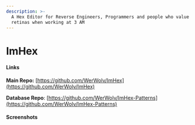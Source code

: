 ```yaml
---
description: >-
  A Hex Editor for Reverse Engineers, Programmers and people who value their
  retinas when working at 3 AM
---
```


# ImHex

#### Links

**Main Repo:** [https://github.com/WerWolv/ImHex](https://github.com/WerWolv/ImHex)

**Database Repo**: [https://github.com/WerWolv/ImHex-Patterns](https://github.com/WerWolv/ImHex-Patterns)

#### Screenshots

<figure><img src="https://user-images.githubusercontent.com/10835354/139717326-8044769d-527b-4d88-8adf-2d4ecafdca1f.png" alt=""><figcaption></figcaption></figure>

<figure><img src="https://user-images.githubusercontent.com/10835354/139717323-1f8c9d52-f7eb-4f43-9f11-097ac728ed6c.png" alt=""><figcaption></figcaption></figure>

